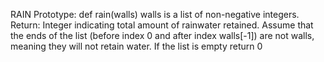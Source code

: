 RAIN
Prototype: def rain(walls) walls is a list of non-negative integers. Return: Integer indicating total amount of rainwater retained. Assume that the ends of the list (before index 0 and after index walls[-1]) are not walls, meaning they will not retain water. If the list is empty return 0
